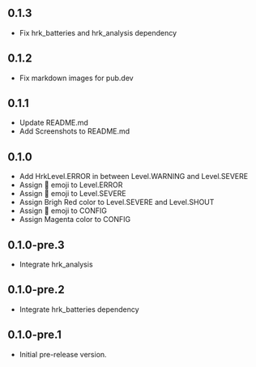 ## 0.1.3

- Fix hrk_batteries and hrk_analysis dependency

## 0.1.2

- Fix markdown images for pub.dev

## 0.1.1

- Update README.md
- Add Screenshots to README.md

## 0.1.0

- Add HrkLevel.ERROR in between Level.WARNING and Level.SEVERE
- Assign 🚫 emoji to Level.ERROR
- Assign 🛑 emoji to Level.SEVERE
- Assign Brigh Red color to Level.SEVERE and Level.SHOUT
- Assign 🔧 emoji to CONFIG
- Assign Magenta color to CONFIG

## 0.1.0-pre.3

- Integrate hrk_analysis

## 0.1.0-pre.2

- Integrate hrk_batteries dependency

## 0.1.0-pre.1

- Initial pre-release version.
